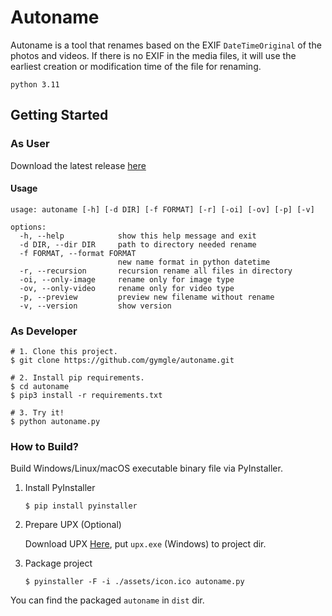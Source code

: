 # Autoname

Autoname is a tool that renames based on the EXIF `DateTimeOriginal` of the photos and videos. If there is no EXIF in the media files, it will use the earliest creation or modification time of the file for renaming.

`python 3.11`

## Getting Started

### As User

Download the latest release [here](https://github.com/gymgle/autoname/releases)

#### Usage

```shell
usage: autoname [-h] [-d DIR] [-f FORMAT] [-r] [-oi] [-ov] [-p] [-v]

options:
  -h, --help            show this help message and exit
  -d DIR, --dir DIR     path to directory needed rename
  -f FORMAT, --format FORMAT
                        new name format in python datetime
  -r, --recursion       recursion rename all files in directory
  -oi, --only-image     rename only for image type
  -ov, --only-video     rename only for video type
  -p, --preview         preview new filename without rename
  -v, --version         show version
```

### As Developer

```shell
# 1. Clone this project.
$ git clone https://github.com/gymgle/autoname.git

# 2. Install pip requirements. 
$ cd autoname
$ pip3 install -r requirements.txt

# 3. Try it!
$ python autoname.py
```

### How to Build?

Build Windows/Linux/macOS executable binary file via PyInstaller.

1. Install PyInstaller
    ``` shell
    $ pip install pyinstaller
    ```

2. Prepare UPX (Optional)

    Download UPX [Here](https://github.com/upx/upx/releases), put `upx.exe` (Windows) to project dir.

3. Package project
    ```shell
    $ pyinstaller -F -i ./assets/icon.ico autoname.py
    ```

You can find the packaged `autoname` in `dist` dir.
